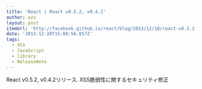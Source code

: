 ```yaml
---
title: 'React | React v0.5.2, v0.4.2'
author: azu
layout: post
itemUrl: 'http://facebook.github.io/react/blog/2013/12/18/react-v0.5.2-v0.4.2.html'
date: '2013-12-20T15:08:56.857Z'
tags:
  - XSS
  - JavaScript
  - library
  - ReleaseNote
---
```

React v0.5.2, v0.4.2リリース.
XSS脆弱性に関するセキュリティ修正
